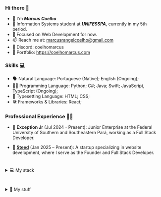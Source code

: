 ### Hi there 👋

- 👋 I'm **_Marcus Coelho_**
- 🏫 Information Systems student at **_UNIFESSPA_**, currently in my 5th period.
- 🌱 Focused on Web Development for now.
- 📫 Reach me at: marcusrangelcoelho@gmail.com
- 🐺 Discord: coelhomarcus
- 📃 Portfolio: https://coelhomarcus.com

### Skills 💻

- 🗣️ Natural Language: Portuguese (Native); English (Ongoing);
- 👨‍💻 Programming Language: Python; C#; Java; Swift; JavaScript, TypeScript (Ongoing);
- 📱 Typesetting Language: HTML; CSS;
- 🛠 Frameworks & Libraries: React;

### Professional Experience 👨‍💻

- 🦎 **Exception Jr** (Jul 2024 - Present): Junior Enterprise at the Federal University of Southern and Southeastern Pará, working as a Full Stack Developer.

- 🐴 **[Steed](https://github.com/SteedHub)** (Jan 2025 – Present): A startup specializing in website development, where I serve as the Founder and Full Stack Developer.

#  

<details>
<summary>💻 My stack</summary>

- ⚙️ IDE: VS Code, Sublime Text

- 🛠️ Tools: Cmder, Figma

- 🔗 Others: Todoist, Discord, Brave 

- ➕ VSCode Extensions:
	- Themes: Vesper, Min Theme, Aura Theme
	- Icon Theme: Symbols
	- Auto Rename Tag
	- ESLint
	- GitLens
	- Live Server
	- Color Highlight
   	- ES7+ React/Redux/React-Native snippets

</details>

#

<details>
<summary>🧳 My stuff</summary>

- 🎮 Favorite games: Cyberpunk 2077, Elden Ring, Dark Souls III.

- 📙 Favorite manga/anime: Kaiji, Berserk, 20th Century Boys, Chainsaw Man, Death Note.
  
- 🎸 Favorite singer: Enygma.

- ⌨️ [Monkeytype Account](https://monkeytype.com/profile/coelhomarcus)

</details>
